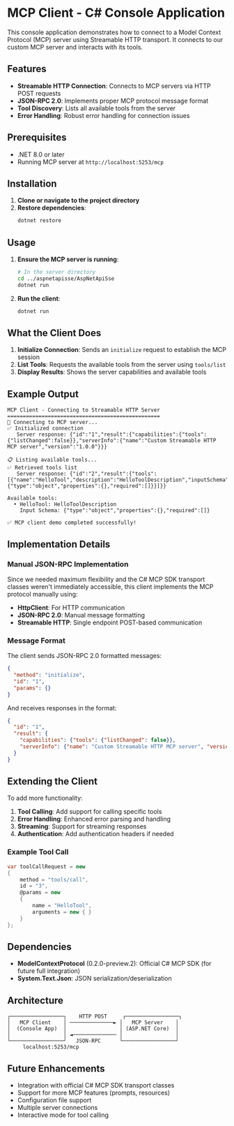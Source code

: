 # MCP Client - C# Console Application

This console application demonstrates how to connect to a Model Context Protocol (MCP) server using Streamable HTTP transport. It connects to our custom MCP server and interacts with its tools.

## Features

- **Streamable HTTP Connection**: Connects to MCP servers via HTTP POST requests
- **JSON-RPC 2.0**: Implements proper MCP protocol message format
- **Tool Discovery**: Lists all available tools from the server
- **Error Handling**: Robust error handling for connection issues

## Prerequisites

- .NET 8.0 or later
- Running MCP server at `http://localhost:5253/mcp`

## Installation

1. **Clone or navigate to the project directory**
2. **Restore dependencies**:
   ```bash
   dotnet restore
   ```

## Usage

1. **Ensure the MCP server is running**:
   ```bash
   # In the server directory
   cd ../aspnetapisse/AspNetApiSse
   dotnet run
   ```

2. **Run the client**:
   ```bash
   dotnet run
   ```

## What the Client Does

1. **Initialize Connection**: Sends an `initialize` request to establish the MCP session
2. **List Tools**: Requests the available tools from the server using `tools/list`
3. **Display Results**: Shows the server capabilities and available tools

## Example Output

```
MCP Client - Connecting to Streamable HTTP Server
=================================================
🔗 Connecting to MCP server...
✅ Initialized connection
   Server response: {"id":"1","result":{"capabilities":{"tools":{"listChanged":false}},"serverInfo":{"name":"Custom Streamable HTTP MCP server","version":"1.0.0"}}}

📋 Listing available tools...
✅ Retrieved tools list
   Server response: {"id":"2","result":{"tools":[{"name":"HelloTool","description":"HelloToolDescription","inputSchema":{"type":"object","properties":{},"required":[]}}]}}

Available tools:
  • HelloTool: HelloToolDescription
    Input Schema: {"type":"object","properties":{},"required":[]}

✅ MCP client demo completed successfully!
```

## Implementation Details

### Manual JSON-RPC Implementation

Since we needed maximum flexibility and the C# MCP SDK transport classes weren't immediately accessible, this client implements the MCP protocol manually using:

- **HttpClient**: For HTTP communication
- **JSON-RPC 2.0**: Manual message formatting
- **Streamable HTTP**: Single endpoint POST-based communication

### Message Format

The client sends JSON-RPC 2.0 formatted messages:

```json
{
  "method": "initialize",
  "id": "1",
  "params": {}
}
```

And receives responses in the format:

```json
{
  "id": "1",
  "result": {
    "capabilities": {"tools": {"listChanged": false}},
    "serverInfo": {"name": "Custom Streamable HTTP MCP server", "version": "1.0.0"}
  }
}
```

## Extending the Client

To add more functionality:

1. **Tool Calling**: Add support for calling specific tools
2. **Error Handling**: Enhanced error parsing and handling
3. **Streaming**: Support for streaming responses
4. **Authentication**: Add authentication headers if needed

### Example Tool Call

```csharp
var toolCallRequest = new
{
    method = "tools/call",
    id = "3",
    @params = new
    {
        name = "HelloTool",
        arguments = new { }
    }
};
```

## Dependencies

- **ModelContextProtocol** (0.2.0-preview.2): Official C# MCP SDK (for future full integration)
- **System.Text.Json**: JSON serialization/deserialization

## Architecture

```
┌─────────────────┐    HTTP POST     ┌─────────────────┐
│   MCP Client    │ ──────────────► │   MCP Server    │
│  (Console App)  │                 │ (ASP.NET Core)  │
│                 │ ◄────────────── │                 │
└─────────────────┘   JSON-RPC      └─────────────────┘
     localhost:5253/mcp
```

## Future Enhancements

- Integration with official C# MCP SDK transport classes
- Support for more MCP features (prompts, resources)
- Configuration file support
- Multiple server connections
- Interactive mode for tool calling